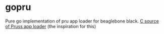 gopru
=====

Pure go implementation of pru app loader for beaglebone black. 
[C source of Pruss app loader](https://github.com/beagleboard/am335x_pru_package/tree/master/pru_sw/app_loader) (the inspiration for this)

